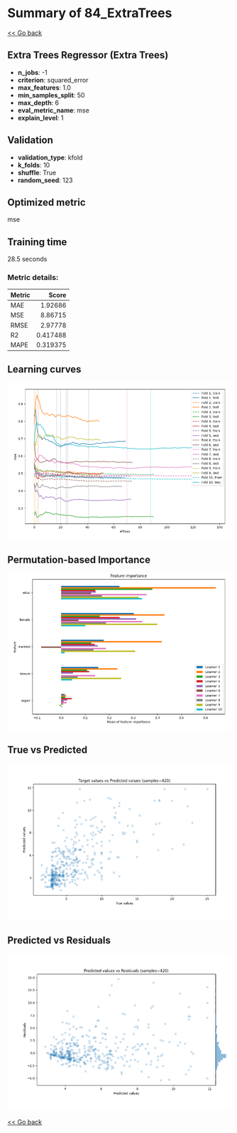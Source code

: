 # Summary of 84_ExtraTrees

[<< Go back](../README.md)


## Extra Trees Regressor (Extra Trees)
- **n_jobs**: -1
- **criterion**: squared_error
- **max_features**: 1.0
- **min_samples_split**: 50
- **max_depth**: 6
- **eval_metric_name**: mse
- **explain_level**: 1

## Validation
 - **validation_type**: kfold
 - **k_folds**: 10
 - **shuffle**: True
 - **random_seed**: 123

## Optimized metric
mse

## Training time

28.5 seconds

### Metric details:
| Metric   |    Score |
|:---------|---------:|
| MAE      | 1.92686  |
| MSE      | 8.86715  |
| RMSE     | 2.97778  |
| R2       | 0.417488 |
| MAPE     | 0.319375 |



## Learning curves
![Learning curves](learning_curves.png)

## Permutation-based Importance
![Permutation-based Importance](permutation_importance.png)
## True vs Predicted

![True vs Predicted](true_vs_predicted.png)


## Predicted vs Residuals

![Predicted vs Residuals](predicted_vs_residuals.png)



[<< Go back](../README.md)
